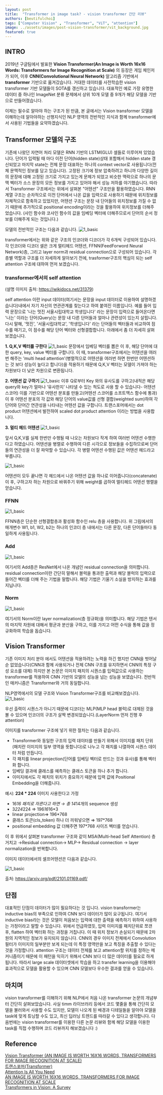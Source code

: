 ```yaml
---
layout: post
title:  "Transformer in image task? - vision transformer 간단 리뷰"
authors: [beutifulchoi]
tags: ["Computer Vision" , "Transformer", "ViT", "attention"]
image: ../assets/images/post-vision-transformer/vit_background.jpg
featured: true
---
```


## INTRO

2019년 구글팀에서 발표한 **Vision Transformer(An Image is Worth 16x16 Words: Transformers for Image Recognition at Scale)** 의 등장은 게임 체인저가 되어, 이후 **CNN(Convolutional Neural Network)** 알고리즘 기반에서 **transformer** 기반으로 옮겨갔습니다. 거대한 데이터를 사전학습한 vision transformer 기반 모델들이 SOTA를 갱신하고 있습니다. 대표적인 예로 가장 유명한 데이터 중 하나인 ImageNet 분류 문제에서 상위 10개 모델 중 9개가 해당 모델을 기반으로 만들어졌습니다.

이제는 필수로 알아야 하는 구조가 된 만큼, 본 글에서는 Vision transformer 모델을 이해하는데 알아야하는 선행지식인 NLP 영역의 전반적인 지식과 함께 transformer에서 사용된 기법들을 요약하겠습니다.

## Transformer 모델의 구조

기존에 나왔던 자연어 처리 모델은 RNN 기반의 LSTM(GLU) 셀들로 이루어져 있었습니다. 단어가 입력될 때 마다 이전 단어(hidden state)상태 포함해서 hidden state 갱신되었고 마지막 state는 전체 문장 대표하는 하나의 context vector로 사용됩니다(전체 문맥적인 정보를 담고 있습니다). 고정된 크기에 정보 압축하려고 하니까 다양한 길이의 문장에 대해 고정된 크기로 가지고 있는게 문제가 되었고 비슷한 맥락으로 하나의 문맥 벡터가 소스 문장의 모든 정보를 가지고 있어야 해서 성능 저하를 야기했습니다. 따라서 Transformer 구조에서는 위에서 살펴본 "어텐션" 구조만을 활용하였습니다. RNN 계열 구조는 순차적으로 이전 단어에서 나온 값을 입력으로 사용하기 때문에 위치정보를 자체적으로 함축하고 있었지만, 어텐션 구조는 문장 내 단어들의 위치정보를 가질 수 없기 때문에 추가적으로 positional encoding이라는 것을 활용하여 위치정보를 더해주었습니다.
(사인 함수와 코사인 함수의 값을 임베딩 벡터에 더해주므로서 단어의 순서 정보를 더해주게 되는 것입니다.)

모델의 전반적인 구조는 다음과 같습니다.
![1_basic](../assets/images/post-vision-transformer/transformer_model.JPG)

transformer에서는 위와 같은 구조의 인코더와 디코더가 각 6개씩 구성되어 있습니다.
각 인코더와 디코더 셀은 크게 멀티헤드 어텐션, FFNN(FeedForword Neural Network)층, 그리고 layer norm과 residual connection으로 구성되어 있습니다. 
각 층별 역할과 구조를 더 자세하게 알아보기 전에, trasformer구조의 핵심이 되는 self attention 구조에 대하여 먼저 보겠습니다.

### transformer에서의 self attention

(설명 이미지 출처: https://wikidocs.net/31379)

self attention 이란 input 데이터(여기서는 문장을 input 데이터로 이용하여 설명하겠습니다)내에서 자기 자신의 연관관계를 찾는다고 하여 붙여진 이름입니다. 
예를 들어 입력 문장으로 '나는 멋진 서울시립대학교 학생입니다' 라는 문장이 입력으로 들어온다면 '나는' 이라는 단어(Query)는 문장 내 다른 단어들과 얼마나 관련성이 있는지 살핍니다. 다시 말해, '멋진', '서울시립대학교', '학생입니다' 라는 단어들의 벡터들과 비교하여 점수를 매기고, 이 점수를 해당 단어 벡터와 선형결합합니다. 아래에서 좀 더 자세히 살펴보겠습니다.

**1. Q,K,V 벡터를 구한다**
![1_basic](../assets/images/post-vision-transformer/qkv.JPG)
문장에서 임베딩 벡터를 뽑은 이 후, 해당 단어에 대한 query, key, value 벡터를 구합니다. 이 때, transformer구조에서는 어텐션을 여러번 해주는 'multi head attention'(병렬적으로 어텐션을 여러번 하면 한번만 어텐션하는 것 보다 성능이 높다고 합니다)을 적용하기 때문에 Q,K,V 벡터는 모델이 가져야 하는 차원보다 더 낮은 차원으로 변환됩니다.

**2. 어텐션 값 구하기**
![1_basic](../assets/images/post-vision-transformer/att_value.JPG)
이후 Q로부터 Key 와의 유사도를 구하고(내적은 해당 query와 key가 얼마나 ‘유사한지’ 나타낼 수 있는 척도로 사용 할 수 있습니다- 어텐션 스코어) 이를 기반으로 어텐션 분포를 만들고(어텐션 스코어를 소프트맥스 함수에 통과)이 후 어텐션 분포의 각 값와 해당 단어의 value값를 선형 결합(weighted sum)하여 각 단어와 단어간 연관성을 나타내는 어텐션 값을 구합니다. 트랜스포머에서는 dot product 어텐션에서 발전하여 scaled dot product attention 이라는 방법을 사용합니다.

**3. 멀티 헤드 어텐션**
![1_basic](../assets/images/post-vision-transformer/multi_att.JPG)

앞서 Q,K,V를 실제 한번만 수행될 때 나오는 차원보다 작게 하여 여러번 어텐션 수행한다고 하였습니다. 어텐션을 병렬로 수행하여 다른 시각으로 정보들을 수집하므로써 단어들의 연관성을 더 잘 파악할 수 있습니다. 각 병렬 어텐션 수행된 값은 어텐션 헤드라고 부릅니다.

![1_basic](../assets/images/post-vision-transformer/att_out.JPG)

어텐션이 모두 끝나면 각 헤드에서 나온 어텐션 값을 하나로 이어줍니다(concatenate)
이 후, 구하고자 하는 차원으로 바꿔주기 위해 weight를 곱하여 멀티헤드 어텐션 행렬을 얻습니다.

### FFNN

![1_basic](../assets/images/post-vision-transformer/ffnn.JPG)

FFNN층은 단순한 선형결합층과 활성화 함수인 relu 층을 사용합니다.
위 그림에서의 매개변수 W1, b1, W2, b2는 하나의 인코더 층 내에서는 다른 문장, 다른 단어들마다 동일하게 사용됩니다.

### Add

![1_basic](../assets/images/post-vision-transformer/residual.JPG)

여기서의 Add층은 ResNet에서 나온 개념인 residual connection을 의미합니다. residual connection이란 간단히 말해서 블럭을 통과한 출력과 해당 블럭의 입력으로 들어간 벡터를 더해 주는 기법을 말합니다. 해당 기법은 기울기 소실을 방지하는 효과를 지닙니다.

### Norm

![1_basic](../assets/images/post-vision-transformer/layernorm.JPG)

여기서의 Norm이란 layer normalization(층 정규화)을 의미합니다. 해당 기법은 텐서의 마지막 차원에 대해서 평균과 분산을 구하고, 이를 가지고 어떤 수식을 통해 값을 정규화하여 학습을 돕습니다.

## Vision Transformer

기존 이미지 처리 분야 에서도 어텐션을 적용하려는 노력을 하긴 했지만 CNN을 벗어날 순 없었습니다(CNN과 함께 사용되거나 전체 CNN 구조를 유지하면서 CNN의 특정 구성 요소를 대체) 하지만 본 논문은 이미치 패치의 시퀀스를 입력값으로 사용하는 transformer를 적용하여 CNN 기반의 모델의 성능을 넘는 성능을 보였습니다.
전반적인 매커니즘은 Transformer와 거의 동일합니다.

NLP영역에서의 모델 구조와 Vision Transformer구조를 비교해보겠습니다.
![1_basic](../assets/images/post-vision-transformer/layernorm.JPG)

우선 출력이 시퀀스가 아니기 때문에 디코더는 MLP(MLP head 블럭)로 대체된 것을 볼 수 있으며 인코더의 구조가 살짝 변경되었습니다.(LayerNorm 먼저 진행 후 attention)

이미지를 transformer 구조에 넣기 위한 절차는 다음과 같습니다.

- Transformer와 동일한 구조의 입력 데이터를 만들기 위해서 이미지를 패치 단위(패치란 이미지의 일부 영역을 뜻합니다)로 나누고 각 패치를 나열하여 시퀀스 데이터 처럼 만듭니다.
- 각 패치를 linear projection(단어를 임베딩 벡터로 만드는 것과 유사)를 통해 벡터화 합니다.
- 임베딩 결과에 클래스를 예측하는 클래스 토큰을 하나 추가 합니다.
- 이미지에서도 각 패치의 위치가 중요하기 때문에 입력 값에 Positional Embedding을 더해줍니다.

예시: **224 * 224** 이미지 사용한다고 가정

- 16*16 패치로 자른다고 하면 → 총 14*14개의 sequence 생성
- 3*224*224 ⇒ 196*16*16*3
- linear projection⇒ 196*768
- 클래스 토큰(cls_token) 하나 더 끼워넣으면 ⇒ 197*768
- positional embedding 값 더해주면 197*768 사이즈 벡터를 얻습니다.

이 후 위에서 살펴본 transformer 구조와 같이 MSA(Multi-head Self Attention) 층 거치고 →Residual connection→ MLP→ Residual connection → layer normalization을 반복합니다.

이미지 데이터에서의 셀프어텐션은 다음과 같습니다.

![1_basic](../assets/images/post-vision-transformer/att_vit.JPG)

출처: https://arxiv.org/pdf/2101.01169.pdf/

## 단점

대표적인 단점이 데이터가 많이 필요하다는 것 입니다. vision transformer는 inductive bias의 부족으로 인하여 CNN 보다 데이터가 많이 요구됩니다.
여기서 inductive bias라는 것은 모델이 처음보는 입력에 대한 출력을 예측하기 위하여 사용하는 가정이라고 말할 수 있습니다.
위에서 언급하였듯, 입력 이미지를 패치단위로 쪼갠 후, flatten 하여 벡터화 하는 과정을 거칩니다. 이 때 위치 정보가 손실되기 때문에 2차원의 지역적인 정보가 유지되지 않습니다. CNN의 경우 이미지 전체에서 Convolution 필터가 이미지의 일부분만 보게 되는데 이 특정 영역만을 보고 특징을 추출할 수 있다는 것을 가정합니다. attention 구조는 데이터 전체를 보고 attention할 위치를 정하는 메커니즘이기 때문에 이 패턴을 익히기 위해서 CNN 보다 더 많은 데이터를 필요로 하게 됩니다.
따라서 large scale 데이터셋에서 학습을 하고 transfer learning을 이용해야 효과적으로 모델을 활용할 수 있으며 CNN 모델보다 우수한 결과를 얻을 수 있습니다.

## 마치며

vision transformer를 이해하기 위해 NLP에서 처음 나온 transformer 논문의 개념부터 간단히 살펴보았습니다. 사실 timm 라이브러리 등에서 코드 몇줄을 통해 간단히 모델을 불러와서 사용할 수도 있지만, 모델이 나오게 된 배경과 디테일들을 알아야 모델을 task에 맞게 튜닝할 수도 있고, 최신 딥러닝 트렌드를 따라갈 수 있다고 생각합니다.
다음번에는 vision transformer를 이용한 다른 논문 리뷰와 함께 해당 모델을 이용한 task를 직접 수행하며 코드 리뷰까지 해보겠습니다 :)

## Reference

[Vision Transformer (AN IMAGE IS WORTH 16X16 WORDS, TRANSFORMERS FOR IMAGE RECOGNITION AT SCALE)](https://gaussian37.github.io/dl-concept-vit/)  
[트랜스포머(Transformer)](https://wikidocs.net/31379)  
[Attention Is All You Need](https://arxiv.org/pdf/1706.03762.pdf)  
[AN IMAGE IS WORTH 16X16 WORDS, TRANSFORMERS FOR IMAGE RECOGNITION AT SCALE](https://arxiv.org/pdf/2010.11929.pdf/)  
[Transformers in Vision: A Survey](https://arxiv.org/pdf/2101.01169.pdf/)  
